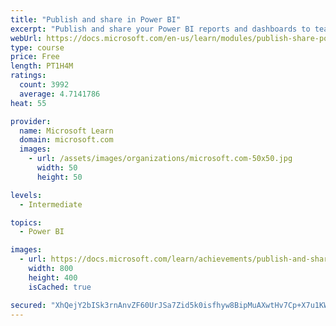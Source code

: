```yaml
---
title: "Publish and share in Power BI"
excerpt: "Publish and share your Power BI reports and dashboards to teammates in your organization or to everyone on the web."
webUrl: https://docs.microsoft.com/en-us/learn/modules/publish-share-power-bi/
type: course
price: Free
length: PT1H4M
ratings:
  count: 3992
  average: 4.7141786
heat: 55

provider:
  name: Microsoft Learn
  domain: microsoft.com
  images:
    - url: /assets/images/organizations/microsoft.com-50x50.jpg
      width: 50
      height: 50

levels:
  - Intermediate

topics:
  - Power BI

images:
  - url: https://docs.microsoft.com/learn/achievements/publish-and-share-with-power-bi-desktop-social.png
    width: 800
    height: 400
    isCached: true

secured: "XhQejY2bISk3rnAnvZF60UrJSa7Zid5k0isfhyw8BipMuAXwtHv7Cp+X7u1KWxSQRE8KwEat8iTQwaDUVR6/rwQ95YgCYksAKyL5gQUj1iYyQao/1qK1I+/2q+1YI15eDv4Ha+FH5K6tPddSN3Mxz5qhuRLjjQ1irnk4Uw67UFzvs5JrBQ9xfbTnIWM4UDTIN1tlU7EbIB0PvQgMqzVsqEBEDf2RvACS0YXOdDZJW5svHr0mZKn0VIMN0Ci0EjwjmhVL+YDZDUQoqVQfjJjhdy28Wcap6cvWzJhTIHcvhqauG4xAjxrVwMDeemouZp1YOQORiM5anlgEocZiJOmX9zt3AxqCaImcbqNG/cOXucPiYxHLHSr2i/tA+zmh9aWEA2gplgJPcx7hWzwVZK3HTirt7rDZodyO2BXk6W41IMA=;7CtwJqtpQt9LRG1MI4iEhw=="
---
```



